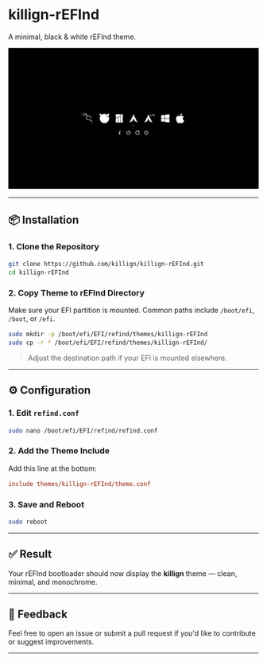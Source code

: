 # killign-rEFInd

A minimal, black & white rEFInd theme.

![screenshot](screenshot.png)

---

## 📦 Installation

### 1. Clone the Repository

```bash
git clone https://github.com/killign/killign-rEFInd.git
cd killign-rEFInd
```

### 2. Copy Theme to rEFInd Directory

Make sure your EFI partition is mounted. Common paths include `/boot/efi`, `/boot`, or `/efi`.

```bash
sudo mkdir -p /boot/efi/EFI/refind/themes/killign-rEFInd
sudo cp -r * /boot/efi/EFI/refind/themes/killign-rEFInd/
```

> Adjust the destination path if your EFI is mounted elsewhere.

---

## ⚙️ Configuration

### 1. Edit `refind.conf`

```bash
sudo nano /boot/efi/EFI/refind/refind.conf
```

### 2. Add the Theme Include

Add this line at the bottom:

```ini
include themes/killign-rEFInd/theme.conf
```

### 3. Save and Reboot

```bash
sudo reboot
```

---

## ✅ Result

Your rEFInd bootloader should now display the **killign** theme — clean, minimal, and monochrome.

---

## 💬 Feedback

Feel free to open an issue or submit a pull request if you'd like to contribute or suggest improvements.

---
